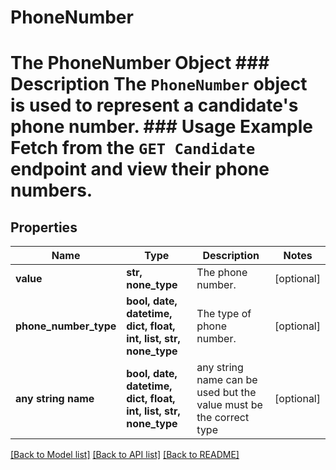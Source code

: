 # PhoneNumber

# The PhoneNumber Object ### Description The `PhoneNumber` object is used to represent a candidate's phone number. ### Usage Example Fetch from the `GET Candidate` endpoint and view their phone numbers.

## Properties
Name | Type | Description | Notes
------------ | ------------- | ------------- | -------------
**value** | **str, none_type** | The phone number. | [optional] 
**phone_number_type** | **bool, date, datetime, dict, float, int, list, str, none_type** | The type of phone number. | [optional] 
**any string name** | **bool, date, datetime, dict, float, int, list, str, none_type** | any string name can be used but the value must be the correct type | [optional]

[[Back to Model list]](../README.md#documentation-for-models) [[Back to API list]](../README.md#documentation-for-api-endpoints) [[Back to README]](../README.md)


